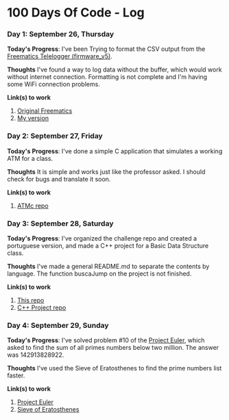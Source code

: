 # 100 Days Of Code - Log

### Day 1: September 26, Thursday

**Today's Progress**: I've been Trying to format the CSV output from the [Freematics Telelogger (firmware_v5)](https://github.com/stanleyhuangyc/Freematics/tree/master/firmware_v5/telelogger).

**Thoughts** I've found a way to log data without the buffer, which would work without internet connection. Formatting is not complete and I'm having some WiFi connection problems.

**Link(s) to work**
1. [Original Freematics](https://github.com/stanleyhuangyc/Freematics)
2. [My version](https://github.com/JordyAraujo/Freematics/tree/CSV_Log_Formatting/firmware_v5/telelogger)

### Day 2: September 27, Friday

**Today's Progress**: I've done a simple C application that simulates a working ATM for a class.

**Thoughts** It is simple and works just like the professor asked. I should check for bugs and translate it soon.

**Link(s) to work**
1. [ATMc repo](https://github.com/JordyAraujo/ATMc)

### Day 3: September 28, Saturday

**Today's Progress**: I've organized the challenge repo and created a portuguese version, and made a C++ project for a Basic Data Structure class.

**Thoughts** I've made a general README.md to separate the contents by language. The function buscaJump on the project is not finished.

**Link(s) to work**
1. [This repo](https://github.com/JordyAraujo/100-days-of-code)
2. [C++ Project repo](https://github.com/JordyAraujo/TrabalhoEDB)

### Day 4: September 29, Sunday

**Today's Progress**: I've solved problem #10 of the [Project Euler](https://projecteuler.net/problem=10), which asked to find the sum of all primes numbers below two million. The answer was 142913828922.

**Thoughts** I've used the Sieve of Eratosthenes to find the prime numbers list faster.

**Link(s) to work**
1. [Project Euler](https://projecteuler.net/problem=10)
2. [Sieve of Eratosthenes](https://en.wikipedia.org/wiki/Sieve_of_Eratosthenes)
